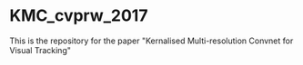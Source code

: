 # KMC_cvprw_2017
This is the repository for the paper "Kernalised Multi-resolution Convnet for Visual Tracking"
